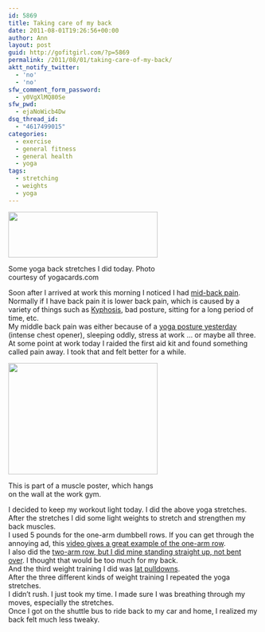 ```yaml
---
id: 5869
title: Taking care of my back
date: 2011-08-01T19:26:56+00:00
author: Ann
layout: post
guid: http://gofitgirl.com/?p=5869
permalink: /2011/08/01/taking-care-of-my-back/
aktt_notify_twitter:
  - 'no'
  - 'no'
sfw_comment_form_password:
  - y0VgXlMQ80Se
sfw_pwd:
  - ejaNoWicb4Dw
dsq_thread_id:
  - "4617499015"
categories:
  - exercise
  - general fitness
  - general health
  - yoga
tags:
  - stretching
  - weights
  - yoga
---
```

<div id="attachment_5876" style="width: 310px" class="wp-caption alignleft">
  <a href="http://gofitgirl.com/blog/wp-content/uploads/2011/08/yogacards.jpg"><img class="size-medium wp-image-5876" title="yogacards" src="http://gofitgirl.com/blog/wp-content/uploads/2011/08/yogacards-300x92.jpg" alt="" width="300" height="92" /></a>
  
  <p class="wp-caption-text">
    Some yoga back stretches I did today. Photo courtesy of yogacards.com
  </p>
</div>

  
Soon after I arrived at work this morning I noticed I had [mid-back pain](http://www.squidoo.com/middle-back-pain). Normally if I have back pain it is lower back pain, which is caused by a variety of things such as [Kyphosis](http://www.ncbi.nlm.nih.gov/pubmedhealth/PMH0002220/), bad posture, sitting for a long period of time, etc.  
My middle back pain was either because of a [yoga posture yesterday](http://www.ehow.com/video_2351813_chest-opener-yoga-blocks.html) (intense chest opener), sleeping oddly, stress at work &#8230; or maybe all three.  
At some point at work today I raided the first aid kit and found something called pain away. I took that and felt better for a while.  


<div id="attachment_5880" style="width: 310px" class="wp-caption alignright">
  <a href="http://gofitgirl.com/blog/wp-content/uploads/2011/08/back-muscles.jpg"><img class="size-medium wp-image-5880" title="back muscles" src="http://gofitgirl.com/blog/wp-content/uploads/2011/08/back-muscles-300x224.jpg" alt="" width="300" height="224" /></a>
  
  <p class="wp-caption-text">
    This is part of a muscle poster, which hangs on the wall at the work gym.
  </p>
</div>

  
I decided to keep my workout light today. I did the above yoga stretches. After the stretches I did some light weights to stretch and strengthen my back muscles.  
I used 5 pounds for the one-arm dumbbell rows. If you can get through the annoying ad, this [video gives a great example of the one-arm row](http://www.videojug.com/film/how-to-do-the-one-arm-row-with-weights).  
I also did the [two-arm row, but I did mine standing straight up, not bent over](http://www.shapefit.com/middle-back-exercises-bent-over-two-dumbbell-rows.html). I thought that would be too much for my back.  
And the third weight training I did was [lat pulldowns](http://www.muscleandstrength.com/exercises/lat-pull-down.html).  
After the three different kinds of weight training I repeated the yoga stretches.  
I didn&#8217;t rush. I just took my time. I made sure I was breathing through my moves, especially the stretches.  
Once I got on the shuttle bus to ride back to my car and home, I realized my back felt much less tweaky.